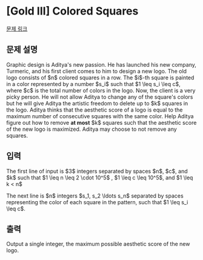 # [Gold III] Colored Squares

[문제 링크](https://www.acmicpc.net/problem/20714) 

## 문제 설명

<p>Graphic design is Aditya's new passion. He has launched his new company, Turmeric, and his first client comes to him to design a new logo. The old logo consists of $n$ colored squares in a row. The $i$-th square is painted in a color represented by a number $s_i$ such that $1 \leq s_i \leq c$, where $c$ is the total number of colors in the logo. Now, the client is a very picky person. He will not allow Aditya to change any of the square's colors but he will give Aditya the artistic freedom to delete up to $k$ squares in the logo. Aditya thinks that the aesthetic score of a logo is equal to the maximum number of consecutive squares with the same color. Help Aditya figure out how to remove <strong>at most</strong> $k$ squares such that the aesthetic score of the new logo is maximized. Aditya may choose to not remove any squares.</p>

## 입력 

 <p>The first line of input is $3$ integers separated by spaces $n$, $c$, and $k$ such that $1 \leq n \leq 2 \cdot 10^5$ , $1 \leq c \leq 10^5$, and $1 \leq k < n$ </p>

<p>The next line is $n$ integers $s_1, s_2 \ldots s_n$ separated by spaces representing the color of each square in the pattern, such that $1 \leq s_i \leq c$.</p>

## 출력 

 <p>Output a single integer, the maximum possible aesthetic score of the new logo.</p>

